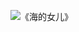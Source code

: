![
《海的女儿》](http://sinastorage.com/storage.zone.photo.sina.com.cn/zone/1000_0/20180422/80003a29e169a549bba4e7a29e06a120_1024_683.jpg)
